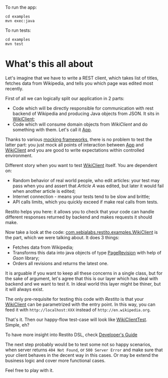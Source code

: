 To run the app:

```shell
cd examples
mvn exec:java
```

To run tests:

```shell
cd examples
mvn test
```


# What's this all about

Let's imagine that we have to write a REST client, which takes list of titles, fetches data from Wikipedia, and tells you which page was edited most recently.

First of all we can logically split our application in 2 parts:

* Code which will be directly responsible for communication with rest backend of Wikipedia and producing Java objects from JSON. It sits in [WikiClient](https://github.com/mkotsur/restito/blob/master/examples/popular-page/src/main/java/com/xebialabs/restito/examples/WikiClient.java);
* Code which will consume domain objects from _WikiClient_ and do something with them. Let's call it [App](https://github.com/mkotsur/restito/blob/master/examples/popular-page/src/main/java/com/xebialabs/restito/examples/App.java).

Thanks to various [mocking frameworks](http://stackoverflow.com/questions/22697/whats-the-best-mock-framework-for-java), there is no problem to test the latter part: you just mock all points of interaction between [App](https://github.com/mkotsur/restito/blob/master/examples/popular-page/src/main/java/com/xebialabs/restito/examples/App.java) and [WikiClient](https://github.com/mkotsur/restito/blob/master/examples/popular-page/src/main/java/com/xebialabs/restito/examples/WikiClient.java) and you are good to write expectations within controlled environment.

Different story when you want to test [WikiClient](https://github.com/mkotsur/restito/blob/master/examples/popular-page/src/main/java/com/xebialabs/restito/examples/WikiClient.java) itself. You are dependent on:

* Random behavior of real world people, who edit articles: your test may pass when you and assert that _Article A_ was edited, but later it would fail when another article is edited;
* Internet connection - means your tests tend to be slow and brittle;
* API calls limits, which you quickly exceed if make real calls from tests.

Restito helps you here: it allows you to check that your code can handle different responses returned by backend and makes requests it should make.

Now take a look at the code: [com.xebialabs.restito.examples.WikiClient](https://github.com/mkotsur/restito/blob/master/examples/popular-page/src/main/java/com/xebialabs/restito/examples/WikiClient.java) is the part, which we were talking about. It does 3 things:

 * Fetches data from Wikipedia;
 * Transforms this data into java objects of type [PageRevision](https://github.com/mkotsur/restito/blob/master/examples/popular-page/src/main/java/com/xebialabs/restito/examples/PageRevision.java) with help of _Gson_ library;
 * Orders all revisions and returns the latest one.

It is arguable if you want to keep all these concerns in a single class, but for the sake of argument, let's agree that this is our layer which has deal with backend and we want to test it. In ideal world this layer might be thiner, but it will always exist.

The only pre-requisite for testing this code with _Restito_ is that your [WikiClient](https://github.com/mkotsur/restito/blob/master/examples/popular-page/src/main/java/com/xebialabs/restito/examples/WikiClient.java) can be parametrized with the entry point. In this way, you can feed it with ```http://localhost:XXX``` instead of ```http://en.wikipedia.org```.

That's it. Then our happy-flow test-case will look like [WikiClientTest](https://github.com/mkotsur/restito/blob/master/examples/popular-page/src/test/java/com/xebialabs/restito/examples/WikiClientTest.java). Simple, eh?

To have more insight into Restito DSL, check [Developer's Guide](https://github.com/mkotsur/restito/blob/master/guide.md)

The next step probably would be to test some not so happy scenarios, when server returns ```404 Not Found```, or ```500 Server Error``` and make sure that your client behaves in the decent way in this cases. Or may be extend the business logic and cover more functional cases.

Feel free to play with it.


